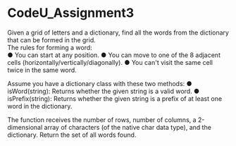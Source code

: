 # CodeU_Assignment3
Given a grid of letters and a dictionary, find all the words from the dictionary that can be formed in the grid.  
The rules for forming a word:  
● You can start at any position.
● You can move to one of the 8 adjacent cells (horizontally/vertically/diagonally).
● You can't visit the same cell twice in the same word.  


Assume you have a dictionary class with these two methods:
● isWord(string): Returns whether the given string is a valid word.
● isPrefix(string): Returns whether the given string is a prefix of at least one word in the dictionary.  

The function receives the number of rows, number of columns, a 2-dimensional array of characters (of the native char data type), and the dictionary. Return the set of all words found.
